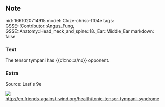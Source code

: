 ## Note
nid: 1661020714915
model: Cloze-chrisc-ff04e
tags: GSSE::!Contributor::Angus_Fung, GSSE::Anatomy::Head_neck_and_spine::18._Ear::Middle_Ear
markdown: false

### Text
The tensor tympani has {{c1::no::a/no}} opponent.

### Extra
Source: Last's 9e
<div><img src= 
"k9lDtVKcEa8ej_GpGoRQpEkT3FGwaiIG5RTnFxu30D0b8xm9_0xCwdr_DWyJ-6h4CQqEzCcowCc3aASzyRYnTkrOIoDcLJHSkLpyIPFy5hwgc7yXvR7.jpg"></div>
<div>
  <a href= 
  "http://en.friends-against-wind.org/health/tonic-tensor-tympani-syndrome">
  http://en.friends-against-wind.org/health/tonic-tensor-tympani-syndrome</a>
</div>
